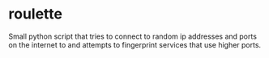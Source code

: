 # roulette

Small python script that tries to connect to random ip addresses and ports on the internet to and attempts to fingerprint services that use higher ports.


